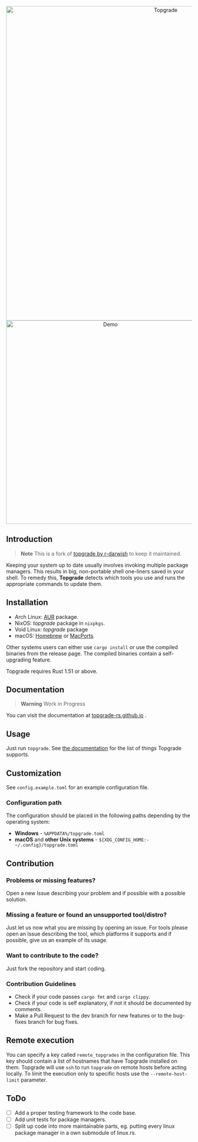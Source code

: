 <div align="center">
  <img alt="Topgrade" src="doc/topgrade.png" width="850px">
  
  <!--
  <a href="https://github.com/topgrade-rs/topgrade/releases"><img alt="GitHub Release" src="https://img.shields.io/github/release/r-darwish/topgrade.svg"></a>
  <a href="https://crates.io/crates/topgrade"><img alt="crates.io" src="https://img.shields.io/crates/v/topgrade.svg"></a>
  <a href="https://aur.archlinux.org/packages/topgrade"><img alt="AUR" src="https://img.shields.io/aur/version/topgrade.svg"></a>
  <a href="https://formulae.brew.sh/formula/topgrade"><img alt="Homebrew" src="https://img.shields.io/homebrew/v/topgrade.svg"></a>
  -->  

  <img alt="Demo" src="doc/screenshot.gif" width="550px">
</div>
  
## Introduction

> **Note**
> This is a fork of [topgrade by r-darwish](https://github.com/r-darwish/topgrade) to keep it maintained.

Keeping your system up to date usually involves invoking multiple package managers.
This results in big, non-portable shell one-liners saved in your shell.
To remedy this, **Topgrade** detects which tools you use and runs the appropriate commands to update them.

## Installation

- Arch Linux: [AUR](https://aur.archlinux.org/packages/topgrade) package.
- NixOS: _topgrade_ package in `nixpkgs`.
- Void Linux: _topgrade_ package
- macOS: [Homebrew](https://formulae.brew.sh/formula/topgrade) or [MacPorts](https://ports.macports.org/port/topgrade/).

Other systems users can either use `cargo install` or use the compiled binaries from the release page.
The compiled binaries contain a self-upgrading feature.

Topgrade requires Rust 1.51 or above.

## Documentation

> **Warning**
> Work in Progress

You can visit the documentation at [topgrade-rs.github.io](https://topgrade-rs.github.io/) .

## Usage

Just run `topgrade`.
See [the documentation](https://topgrade-rs.github.io/) for the list of things Topgrade supports.

## Customization

See `config.example.toml` for an example configuration file.

### Configuration path

The configuration should be placed in the following paths depending by the operating system:

- **Windows** - `%APPDATA%/topgrade.toml`
- **macOS** and **other Unix systems** - `${XDG_CONFIG_HOME:-~/.config}/topgrade.toml`

## Contribution

### Problems or missing features?

Open a new Issue describing your problem and if possible with a possible solution.

### Missing a feature or found an unsupported tool/distro?

Just let us now what you are missing by opening an issue.
For tools please open an Issue describing the tool, which platforms it supports and if possible, give us an example of its usage.

### Want to contribute to the code?

Just fork the repository and start coding.

### Contribution Guidelines

- Check if your code passes `cargo fmt` and `cargo clippy`.
- Check if your code is self explanatory, if not it should be documented by comments.
- Make a Pull Request to the dev branch for new features or to the bug-fixes branch for bug fixes.

## Remote execution

You can specify a key called `remote_topgrades` in the configuration file.
This key should contain a list of hostnames that have Topgrade installed on them.
Topgrade will use `ssh` to run `topgrade` on remote hosts before acting locally.
To limit the execution only to specific hosts use the `--remote-host-limit` parameter.

## ToDo

- [ ] Add a proper testing framework to the code base.
- [ ] Add unit tests for package managers.
- [ ] Split up code into more maintainable parts, eg. putting every linux package manager in a own submodule of linux.rs.
